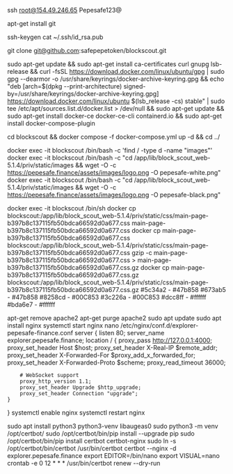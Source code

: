 ssh root@154.49.246.65
Pepesafe123@

apt-get install git

ssh-keygen
cat ~/.ssh/id_rsa.pub

git clone git@github.com:safepepetoken/blockscout.git

sudo apt-get update && sudo apt-get install ca-certificates curl gnupg lsb-release && curl -fsSL https://download.docker.com/linux/ubuntu/gpg | sudo gpg --dearmor -o /usr/share/keyrings/docker-archive-keyring.gpg && echo "deb [arch=$(dpkg --print-architecture) signed-by=/usr/share/keyrings/docker-archive-keyring.gpg] https://download.docker.com/linux/ubuntu $(lsb_release -cs) stable" | sudo tee /etc/apt/sources.list.d/docker.list > /dev/null && sudo apt-get update && sudo apt-get install docker-ce docker-ce-cli containerd.io && sudo apt-get install docker-compose-plugin

cd blockscout && docker compose -f docker-compose.yml up -d && cd ../

docker exec -it blockscout /bin/bash -c 'find / -type d -name "images"'
docker exec -it blockscout /bin/bash -c "cd /app/lib/block_scout_web-5.1.4/priv/static/images && wget -O -c https://pepesafe.finance/assets/images/logo.png -O pepesafe-white.png"
docker exec -it blockscout /bin/bash -c "cd /app/lib/block_scout_web-5.1.4/priv/static/images && wget -O -c https://pepesafe.finance/assets/images/logo.png -O pepesafe-black.png"

docker exec -it blockscout /bin/sh
docker cp blockscout:/app/lib/block_scout_web-5.1.4/priv/static/css/main-page-b397b8c137115fb50bdca66592d0a677.css main-page-b397b8c137115fb50bdca66592d0a677.css
docker cp main-page-b397b8c137115fb50bdca66592d0a677.css blockscout:/app/lib/block_scout_web-5.1.4/priv/static/css/main-page-b397b8c137115fb50bdca66592d0a677.css
gzip -c main-page-b397b8c137115fb50bdca66592d0a677.css > main-page-b397b8c137115fb50bdca66592d0a677.css.gz
docker cp main-page-b397b8c137115fb50bdca66592d0a677.css.gz blockscout:/app/lib/block_scout_web-5.1.4/priv/static/css/main-page-b397b8c137115fb50bdca66592d0a677.css.gz
#5c34a2 - #47b858
#673ab5 - #47b858
#8258cd - #00C853
#3c226a - #00C853
#dcc8ff - #ffffff
#bda6e7 - #ffffff


apt-get remove apache2
apt-get purge apache2
sudo apt update
sudo apt install nginx
systemctl start nginx
nano /etc/nginx/conf.d/explorer-pepesafe-finance.conf
server {
    listen 80;
    server_name explorer.pepesafe.finance;
    location / {
        proxy_pass http://127.0.0.1:4000;
        proxy_set_header Host $host;
        proxy_set_header X-Real-IP $remote_addr;
        proxy_set_header X-Forwarded-For $proxy_add_x_forwarded_for;
        proxy_set_header X-Forwarded-Proto $scheme;
        proxy_read_timeout 36000;

        # WebSocket support
        proxy_http_version 1.1;
        proxy_set_header Upgrade $http_upgrade;
        proxy_set_header Connection "upgrade";
    }
}
systemctl enable nginx
systemctl restart nginx

sudo apt install python3 python3-venv libaugeas0
sudo python3 -m venv /opt/certbot/
sudo /opt/certbot/bin/pip install --upgrade pip
sudo /opt/certbot/bin/pip install certbot certbot-nginx
sudo ln -s /opt/certbot/bin/certbot /usr/bin/certbot
certbot --nginx -d explorer.pepesafe.finance
export EDITOR=/bin/nano
export VISUAL=nano
crontab -e
0 12 * * * /usr/bin/certbot renew --dry-run